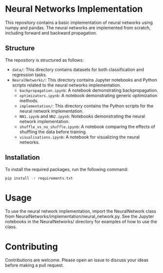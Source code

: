 # Neural Networks Implementation

This repository contains a basic implementation of neural networks using numpy and pandas. The neural networks are implemented from scratch, including forward and backward propagation.

## Structure

The repository is structured as follows:

- `data/`: This directory contains datasets for both classification and regression tasks.
- `NeuralNetworks/`: This directory contains Jupyter notebooks and Python scripts related to the neural networks implementation.
  - `backpropagation.ipynb`: A notebook demonstrating backpropagation.
  - `optimizators.ipynb`: A notebook demonstrating generic optimization methods.
  - `implementation/`: This directory contains the Python scripts for the neural network implementation.
  - `NN1.ipynb` and `NN2.ipynb`: Notebooks demonstrating the neural network implementation.
  - `shuffle_vs_no_shuffle.ipynb`: A notebook comparing the effects of shuffling the data before training.
  - `visualisations.ipynb`: A notebook for visualizing the neural networks.

## Installation

To install the required packages, run the following command:

```bash
pip install -r requirements.txt
```

# Usage
To use the neural network implementation, import the NeuralNetwork class from NeuralNetworks/implementation/neural_network.py. See the Jupyter notebooks in the NeuralNetworks/ directory for examples of how to use the class.

# Contributing
Contributions are welcome. Please open an issue to discuss your ideas before making a pull request.

